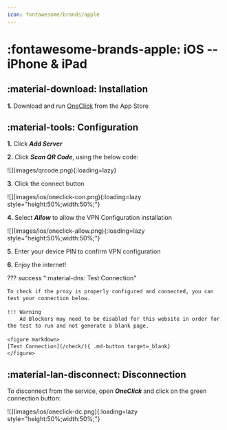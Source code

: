 ```yaml
---
icon: fontawesome/brands/apple
---
```


# :fontawesome-brands-apple: iOS -- iPhone & iPad

## :material-download: Installation

**1.** Download and run [OneClick](https://apps.apple.com/us/app/oneclick-safe-easy-fast/id1545555197) from the App Store

## :material-tools: Configuration
**1.** Click ***Add Server***

**2.** Click ***Scan QR Code***, using the below code:

</figure markdown>
![](images/qrcode.png){:loading=lazy}
</figure>

**3.** Click the connect button

</figure markdown>
![](images/ios/oneclick-con.png){:loading=lazy style="height:50%;width:50%;"}
</figure>

**4.** Select ***Allow*** to allow the VPN Configuration installation

</figure markdown>
![](images/ios/oneclick-allow.png){:loading=lazy style="height:50%;width:50%;"}
</figure>

**5.** Enter your device PIN to confirm VPN configuration

**6.** Enjoy the internet!

??? success ":material-dns: Test Connection"

    To check if the proxy is properly configured and connected, you can test your connection below.

    !!! Warning
        Ad Blockers may need to be disabled for this website in order for the test to run and not generate a blank page.

    <figure markdown>
    [Test Connection](/check/){ .md-button target=_blank}
    </figure>

## :material-lan-disconnect: Disconnection

To disconnect from the service, open ***OneClick*** and click on the green connection button:

</figure markdown>
![](images/ios/oneclick-dc.png){:loading=lazy style="height:50%;width:50%;"}
</figure>